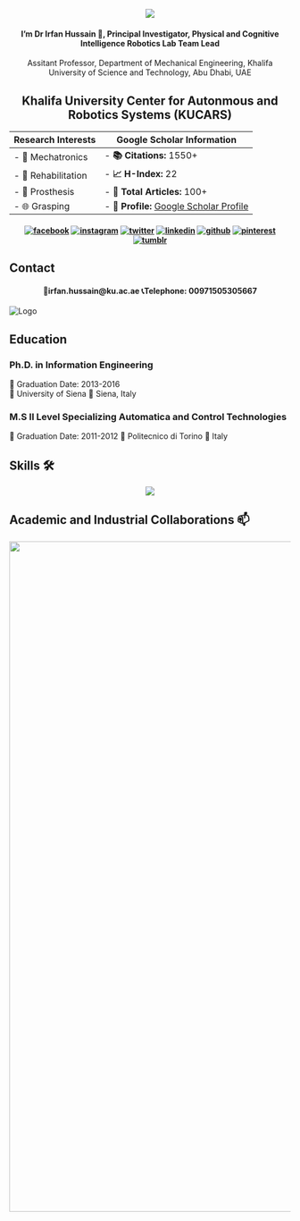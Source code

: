 
<p align="center">
  <img  src= "https://github.com/HassanEesaar/HassanEesaar/assets/156977314/c4bed72f-d30f-477b-8aed-a875020a5047">
</p>

<h4 align="center">
I’m Dr Irfan Hussain 👋,  Principal Investigator, Physical and Cognitive Intelligence Robotics Lab
Team Lead
</h4>
<p align="center">
 Assitant Professor, Department of Mechanical Engineering, Khalifa University of Science and Technology, Abu Dhabi, UAE 
</p>
  
<h2 align="center"> Khalifa University Center for Autonmous and Robotics Systems (KUCARS)</h2>


  

<div align="center">

| Research Interests | Google Scholar Information |
| --- | --- |
| - 🔬 Mechatronics | - **📚 Citations:** 1550+ <!-- Replace with your actual citation count --> |
| - 🧬 Rehabilitation | - **📈 H-Index:** 22 <!-- Replace with your actual H-Index --> |
| - 🤖 Prosthesis | - **📄 Total Articles:** 100+ <!-- Replace with your actual total articles --> |
| - 🌐 Grasping | - **🔗 Profile:** [Google Scholar Profile](https://scholar.google.com/citations?user=bCC3kdUAAAAJ&hl=en) |

</div>


<h4 align="center">

<!-- display the social media buttons in your README -->

[![facebook](https://github.com/shikhar1020jais1/Git-Social/blob/master/Icons/Facebook.png (Facebook))][1]
[![instagram](https://github.com/shikhar1020jais1/Git-Social/blob/master/Icons/Instagram.png (Instagram))][2]
[![twitter](https://github.com/shikhar1020jais1/Git-Social/blob/master/Icons/Twitter.png (Twitter))][3]
[![linkedin](https://github.com/shikhar1020jais1/Git-Social/blob/master/Icons/LinkedIn.png (LinkedIn))][4]
[![github](https://github.com/shikhar1020jais1/Git-Social/blob/master/Icons/Github.png (Github))][5]
[![pinterest](https://github.com/shikhar1020jais1/Git-Social/blob/master/Icons/pinterest.png (Pinterest))][6]
[![tumblr](https://github.com/shikhar1020jais1/Git-Social/blob/master/Icons/tumblr.png (Tumblr))][7]

<!-- To Link your profile to the media buttons -->

[1]: https://www.facebook.com/username
[2]: https://www.instagram.com/username
[3]: https://www.twitter.com/username
[4]: https://www.linkedin.com/in/username
[5]: https://www.github.com/username
[6]: https://in.pinterest.com/username
[7]: https://username.tumblr.com

</h4>

## Contact

<h4 align="center">
📧irfan.hussain@ku.ac.ae 📞Telephone: 00971505305667 
</h4>

![Logo](https://engineering.kennesaw.edu/images/robotics-banner.jpg)
 

## Education
### Ph.D. in Information Engineering
📆 Graduation Date: 2013-2016  
🏫 University of Siena
📍 Siena, Italy

### M.S II Level Specializing Automatica and Control Technologies
📆 Graduation Date: 2011-2012
🏫 Politecnico di Torino
📍 Italy

 
 
##  Skills 🛠 
<p align="center">
  <a href="https://skillicons.dev">
    <img src="https://skillicons.dev/icons?i=anaconda,arduino,aws,c,cpp,docker,github,java,linkedin,linux,matlab,py,raspberrypi,ros,stackoverflow" />
  </a>
</p>

 

## Academic and Industrial Collaborations 📫 
<p align="center">
  <img width="1200" src="https://github.com/HassanEesaar/HassanEesaar/assets/156977314/2e1b314d-593b-4b31-af9c-25a1ab9474ba" alt="Material Bread logo">
</p>


 
<!---
HassanEesaar/HassanEesaar is a ✨ special ✨ repository because its `README.md` (this file) appears on your GitHub profile.
You can click the Preview link to take a look at your changes.
--->
